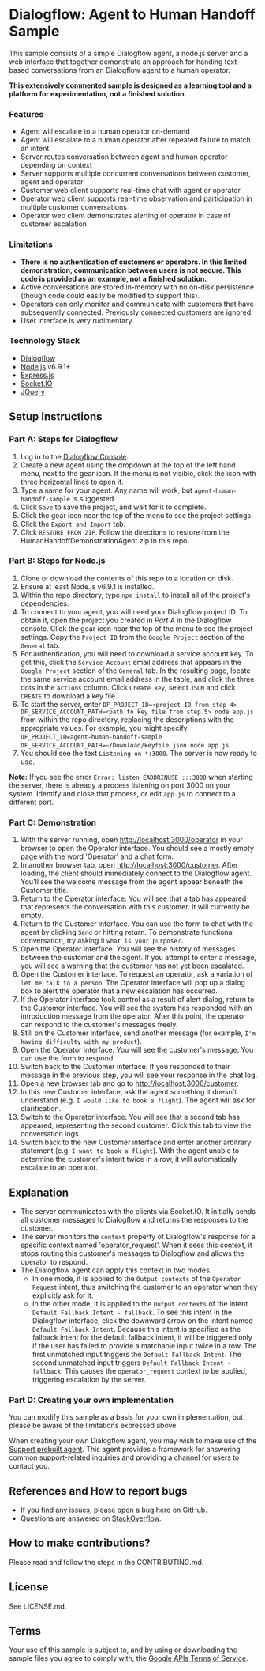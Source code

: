 # Dialogflow: Agent to Human Handoff Sample

This sample consists of a simple Dialogflow agent, a node.js server and a web
interface that together demonstrate an approach for handing text-based conversations
from an Dialogflow agent to a human operator.

**This extensively commented sample is designed as a learning tool and a platform for
experimentation, not a finished solution.**

### Features
* Agent will escalate to a human operator on-demand
* Agent will escalate to a human operator after repeated failure to match an intent
* Server routes conversation between agent and human operator depending on context
* Server supports multiple concurrent conversations between customer, agent and operator
* Customer web client supports real-time chat with agent or operator
* Operator web client supports real-time observation and participation in multiple customer conversations
* Operator web client demonstrates alerting of operator in case of customer escalation

### Limitations
* **There is no authentication of customers or operators. In this limited demonstration, communication
between users is not secure. This code is provided as an example, not a finished solution.**
* Active conversations are stored in-memory with no on-disk persistence (though code could
easily be modified to support this).
* Operators can only monitor and communicate with customers that have subsequently connected. Previously
connected customers are ignored.
* User interface is very rudimentary.

### Technology Stack
* [Dialogflow](https://dialogflow.com/)
* [Node.js](https://nodejs.org/en/) v6.9.1+
* [Express.js](https://expressjs.com/)
* [Socket.IO](https://socket.io/)
* [JQuery](https://jquery.com/)

## Setup Instructions

### Part A: Steps for Dialogflow
1. Log in to the [Dialogflow Console](https://console.dialogflow.com).
1. Create a new agent using the dropdown at the top of the left hand menu, next to the gear icon.
If the menu is not visible, click the icon with three horizontal lines to open it.
1. Type a name for your agent. Any name will work, but `agent-human-handoff-sample` is suggested.
1. Click `Save` to save the project, and wait for it to complete.
1. Click the gear icon near the top of the menu to see the project settings.
1. Click the `Export and Import` tab.
1. Click `RESTORE FROM ZIP`. Follow the directions to restore from the HumanHandoffDemonstrationAgent.zip
 in this repo.

### Part B: Steps for Node.js
1. Clone or download the contents of this repo to a location on disk.
1. Ensure at least Node.js v6.9.1 is installed.
1. Within the repo directory, type `npm install` to install all of the project's dependencies.
1. To connect to your agent, you will need your Dialogflow project ID. To obtain it, open the project you
created in *Part A* in the Dialogflow console. Click the gear icon near the top of the menu to see the
project settings. Copy the `Project ID` from the `Google Project` section of the `General` tab.
1. For authentication, you will need to download a service account key. To get this, click the `Service Account`
email address that appears in the `Google Project` section of the `General` tab. In the resulting page, locate the
same service account email address in the table, and click the three dots in the `Actions` column. Click `Create key`,
select `JSON` and click `CREATE` to download a key file.
1. To start the server, enter `DF_PROJECT_ID=<project ID from step 4> DF_SERVICE_ACCOUNT_PATH=<path to key file from step 5> node app.js`
from within the repo directory, replacing the descriptions with the appropriate values. For example, you might specify
`DF_PROJECT_ID=agent-human-handoff-sample DF_SERVICE_ACCOUNT_PATH=~/Download/keyfile.json node app.js`.
1. You should see the text `Listening on *:3000`. The server is now ready to use.

**Note:** If you see the error `Error: listen EADDRINUSE :::3000` when starting the server, there is
already a process listening on port 3000 on your system. Identify and close that process, or edit `app.js`
to connect to a different port.

### Part C: Demonstration
1. With the server running, open [http://localhost:3000/operator](http://localhost:3000/operator) in your browser
 to open the Operator interface. You should see a mostly empty page with the word 'Operator' and a chat form.
1. In another browser tab, open [http://localhost:3000/customer](http://localhost:3000/customer). After loading,
the client should immediately connect to the Dialogflow agent. You'll see the welcome message from the agent
appear beneath the Customer title.
1. Return to the Operator interface. You will see that a tab has appeared that represents the conversation
with this customer. It will currently be empty.
1. Return to the Customer interface. You can use the form to chat with the agent by clicking `Send` or hitting return.
To demonstrate functional  conversation, try asking it `what is your purpose?`.
1. Open the Operator interface. You will see the history of messages between the customer and the agent. If you
attempt to enter a message, you will see a warning that the customer has not yet been escalated.
1. Open the Customer interface. To request an operator, ask a variation of `let me talk to a person`. The
Operator interface will pop up a dialog box to alert the operator that a new escalation has occurred.
1. If the Operator interface took control as a result of alert dialog, return to the Customer interface.
You will see the system has responded with an introduction message from the operator. After this point,
the operator can respond to the customer's messages freely.
1. Still on the Customer interface, send another message (for example, `I'm having difficulty with my product`).
1. Open the Operator interface. You will see the customer's message. You can use the form to respond.
1. Switch back to the Customer interface. If you responded to their message in the previous step, you will
see your response in the chat log.
1. Open a new browser tab and go to [http://localhost:3000/customer](http://localhost:3000/customer).
1. In this new Customer interface, ask the agent something it doesn't understand (e.g. `I would like to book a flight`).
 The agent will ask for clarification.
1. Switch to the Operator interface. You will see that a second tab has appeared, representing the second customer.
Click this tab to view the conversation logs.
1. Switch back to the new Customer interface and enter another arbitrary statement (e.g. `I want to book a flight`). With
the agent unable to determine the customer's intent twice in a row, it will automatically escalate to an operator.

## Explanation
* The server communicates with the clients via Socket.IO. It initially sends all customer messages to Dialogflow
and returns the responses to the customer.
* The server monitors the `context` property of Dialogflow's response for a specific context named 'operator_request'.
When it sees this context, it stops routing this customer's messages to Dialogflow and allows the operator to respond.
* The Dialogflow agent can apply this context in two modes.
    * In one mode, it is applied to the `Output contexts` of the `Operator Request` intent, thus switching
    the customer to an operator when they explicitly ask for it.
    * In the other mode, it is applied to the `Output contexts` of the intent `Default Fallback Intent - fallback`.
    To see this intent in the Dialogflow interface, click the downward arrow on the intent named `Default Fallback Intent`.
    Because this intent is specified as the fallback intent for the default fallback intent, it will be triggered
    only if the user has failed to provide a matchable input twice in a row. The first unmatched input triggers the
    `Default Fallback Intent`. The second unmatched input triggers `Default Fallback Intent - fallback`. This causes
    the `operator_request` context to be applied, triggering escalation by the server.

### Part D: Creating your own implementation
You can modify this sample as a basis for your own implementation, but please be aware of the limitations expressed above.

When creating your own Dialogflow agent, you may wish to make use of the
[Support prebuilt agent](https://console.dialogflow.com/api-client/#/agent//prebuiltAgents/Support). This agent provides a framework
for answering common support-related inquiries and providing a channel for users to contact you.

## References and How to report bugs
* If you find any issues, please open a bug here on GitHub.
* Questions are answered on [StackOverflow](https://stackoverflow.com/questions/tagged/dialogflow).

## How to make contributions?
Please read and follow the steps in the CONTRIBUTING.md.

## License
See LICENSE.md.

## Terms
Your use of this sample is subject to, and by using or downloading the sample files you agree to comply with, the
[Google APIs Terms of Service](https://developers.google.com/terms/).

